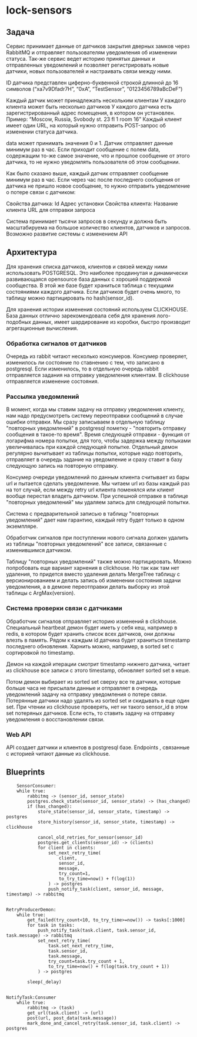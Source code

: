 # lock-sensors

## Задача

Cервис принимает данные от датчиков закрытия дверных замков через RabbitMQ и отправляет пользователям уведомления об изменении статуса. Так-же сервис ведет историю принятых данных и отправленных уведомлений и позволяет регистрировать новые датчики, новых пользователей и настраивать связи между ними.

ID датчика представлен  циферно-буквенной строкой длинной до 16 символов (“xa7v9Dfadr7H”, “0xA”, “TestSensor”, “0123456789aBcDeF”)

Каждый датчик может принадлежать нескольким клиентам
У каждого клиента может быть несколько датчиков
У каждого датчика есть зарегистрированный адрес помещения, в котором он установлен. Пример:
    “Moscow, Russia, Svobody st. 23 fl 1 room 16”
Каждый клиент имеет один URL, на который нужно отправить POST-запрос об изменении статуса датчика.

data может принимать значения 0 и 1. Датчик отправляет данные минимум раз в час. Если приходит сообщение с полем data, содержащим то-же самое значение, что и прошлое сообщение от этого датчика, то не нужно уведомлять пользователя об этом сообщении.

Как было сказано выше, каждый датчик отправляет сообщение минимум раз в час. Если через час после последнего сообщения от датчика не пришло новое сообщение, то нужно отправить уведомление о потере связи с датчиком:

Свойства датчика:
Id
Адрес установки
Свойства клиента:
Название клиента
URL для отправки запроса

Система принимает тысячи запросов в секунду и должна быть масштабируема на большое количество клиентов, датчиков и запросов. Возможно развитие системы с изменением API

## Архитектура

Для хранения списка датчиков, клиентов и связей между ними использовать POSTGRESQL. Это наиболее продвинутая и динамически развивающаяся
opensource база данных с хорошей поддержкой сообщества. В этой же базе будет храниться таблица с текущими состояниями каждого датчика.
Если датчиков будет очень много, то таблицу можно партицировать по hash(sensor_id).

Для хранения истории изменения состояний используем CLICKHOUSE. База данных отлично зарекомендовала себя для хранения лого-подобных данных,
имеет шардирование из коробки, быстро производит агрегационные вычисления.

### Обработка сигналов от датчиков

Очередь из rabbit читают несколько консумеров. Консумер проверяет, изменилось ли состояние по ставнению с тем, что записано в postgresql.
Если изменилось, то в отдельную очередь rabbit отправляется задания на отправку уведомления клиентам. В clickhouse отправляется изменение состояния.

### Рассылка уведомлений

В момент, когда мы ставим задачу на отправку уведомления клиенту, нам надо предусмотреть систему переотправки сообщений в случае ошибки отправки.
Мы сразу записываем в отдельную таблицу "повторных уведомлений" в postgresql пометку - "повторить отправку сообщения в такое-то время". Время следующей отправки - функция от логарифма номера попытки, для того, чтобы задержка между попыками увеличивалась при каждой следующей попытке. Отдельный демон регулярно вычитывает из
таблицы попытки, которые надо повторить, отправляет в очередь задание на уведомление и сразу ставит в базу следующую запись на повторную отправку.

Консумер очереди уведомлений по данным клиента считывает из баpы url и пытается сделать уведомление. Мы читаем url из базы каждый раз на тот
случай, если между retry url клиента поменялся или клиент вообще перестал владеть датчиком. При успешной отправке в таблице "повторных уведомлений" мы удаляем запись для следующей попытки.

Система с предварительной записью в таблицу "повторных уведомлений" дает нам гарантию, каждый retry будет только в одном экземпляре.

Обработчик сигналов при поступлении нового сигнала должен удалить из таблицы "повторных уведомлений" все записи, связанные с изменившимся датчиком.

Таблицу "повторных уведомлений" также можно партицировать. Можно попробовать еще вариант харнения в clickhouse. Но так как там нет удаления, то придется
вместо удаления делать MergeTree таблицу с версионированием и делать запись об изменении состояния задачи уведомления, а в демоне переотправки делать
выборку из этой таблицы с ArgMax(version).

### Система проверки связи с датчиками

Обработчик сигналов отправляет историю изменений в clickhouse. Специальный heartbeat демон будет иметь у себя кеш, например в redis,
в котором будет хранить список всех датчиков, они должны влезть в память. Рядом к каждым id датчика будет храниться timestamp последнего обновления. Харнить можно, например, в sorted set с сортировкой по timestamp.

Демон на каждой итерации смотрит timestamp нижнего датчика, читает из clickhouse все записи с этого timestamp, обновляет sorted set в кеше.

Потом демон выбирает из sorted set сверху все те датчики, которые больше часа не присылали данные и отправляет в очередь уведомлений задачу на отправку уведомления о потере связи. Потерянные датчики надо удалять из sorted set и скидывать в еще один set. При чтении из clickhouse проверять, нет ни такого 
sensor_id в этом set потеряных датчиков. Если есть, то ставить задачу на отправку уведомления о восстановлении связи.

### Web API

API создает датчики и клиентов в postgresql базе.
Endpoints , связанные с историей читают данные из clickhouse.

## Blueprints
```
    SensorConsumer:
    while true:
        rabbitmq -> (sensor_id, sensor_state)
        postgres.check_state(sensor_id, sensor_state) -> (has_changed)
        if (has_changed):
            store_state(sensor_id, sensor_state, timestamp) -> postgres
            store_history(sensor_id, sensor_state, timestamp) -> clickhouse

            cancel_old_retries_for_sensor(sensor_id)
            postgres.get_clients(sensor_id) -> (clients)
            for client in clients:
                set_next_retry_time(
                    client,
                    sensor_id, 
                    message,
                    try_count=1, 
                    to_try_time=now() + f(log(1))
                ) -> postgres
                push_notify_task(client, sensor_id, message, timestamp) -> rabbitmq


RetryProducerDemon:
    while true:
        get_failed(try_count<10, to_try_time>=now()) -> tasks[:1000]
        for task in tasks:
            push_notify_task(task.client, task.sensor_id, task.message) -> rabbitmq
            set_next_retry_time(
                task.set_next_retry_time,
                task.sensor_id,
                task.message,
                try_count=task.try_count + 1,
                to_try_time=now() + f(log(task.try_count + 1))
            ) -> postgres

        sleep(_delay)


NotifyTask:Consumer
    while true:
        rabbitmq -> (task)
        get_url(task.client) -> (url)
        post(url, post_data(task.message))
        mark_done_and_cancel_retry(task.sensor_id, task.client) -> postgres
```
